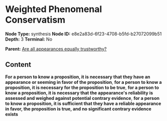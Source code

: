 # Weighted Phenomenal Conservatism

**Node Type:** synthesis
**Node ID:** e8e2a83d-6f23-4708-b5fd-b27072099b51
**Depth:** 3
**Terminal:** No

**Parent:** [Are all appearances equally trustworthy?](are-all-appearances-equally-trustworthy.md)

## Content

**For a person to know a proposition, it is necessary that they have an appearance or seeming in favor of the proposition**, **for a person to know a proposition, it is necessary for the proposition to be true**, **for a person to know a proposition, it is necessary that the appearance's reliability is assessed and weighed against potential contrary evidence**, **for a person to know a proposition, it is sufficient that they have a reliable appearance in favor, the proposition is true, and no significant contrary evidence exists**
